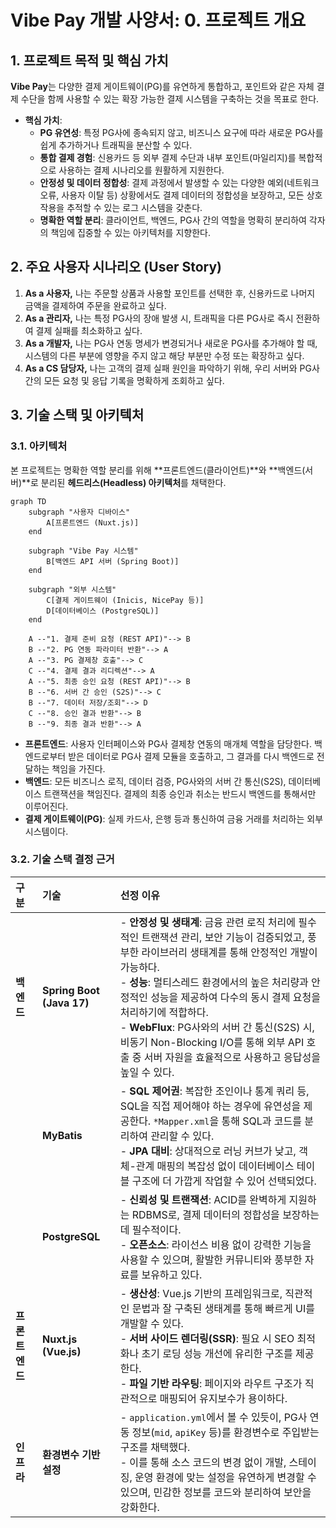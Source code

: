 # Vibe Pay 개발 사양서: 0. 프로젝트 개요

## 1. 프로젝트 목적 및 핵심 가치

**Vibe Pay**는 다양한 결제 게이트웨이(PG)를 유연하게 통합하고, 포인트와 같은 자체 결제 수단을 함께 사용할 수 있는 확장 가능한 결제 시스템을 구축하는 것을 목표로 한다.

- **핵심 가치**:
    - **PG 유연성**: 특정 PG사에 종속되지 않고, 비즈니스 요구에 따라 새로운 PG사를 쉽게 추가하거나 트래픽을 분산할 수 있다.
    - **통합 결제 경험**: 신용카드 등 외부 결제 수단과 내부 포인트(마일리지)를 복합적으로 사용하는 결제 시나리오를 원활하게 지원한다.
    - **안정성 및 데이터 정합성**: 결제 과정에서 발생할 수 있는 다양한 예외(네트워크 오류, 사용자 이탈 등) 상황에서도 결제 데이터의 정합성을 보장하고, 모든 상호작용을 추적할 수 있는 로그 시스템을 갖춘다.
    - **명확한 역할 분리**: 클라이언트, 백엔드, PG사 간의 역할을 명확히 분리하여 각자의 책임에 집중할 수 있는 아키텍처를 지향한다.

## 2. 주요 사용자 시나리오 (User Story)

1.  **As a 사용자,** 나는 주문할 상품과 사용할 포인트를 선택한 후, 신용카드로 나머지 금액을 결제하여 주문을 완료하고 싶다.
2.  **As a 관리자,** 나는 특정 PG사의 장애 발생 시, 트래픽을 다른 PG사로 즉시 전환하여 결제 실패를 최소화하고 싶다.
3.  **As a 개발자,** 나는 PG사 연동 명세가 변경되거나 새로운 PG사를 추가해야 할 때, 시스템의 다른 부분에 영향을 주지 않고 해당 부분만 수정 또는 확장하고 싶다.
4.  **As a CS 담당자,** 나는 고객의 결제 실패 원인을 파악하기 위해, 우리 서버와 PG사 간의 모든 요청 및 응답 기록을 명확하게 조회하고 싶다.

## 3. 기술 스택 및 아키텍처

### 3.1. 아키텍처

본 프로젝트는 명확한 역할 분리를 위해 **프론트엔드(클라이언트)**와 **백엔드(서버)**로 분리된 **헤드리스(Headless) 아키텍처**를 채택한다.

```mermaid
graph TD
    subgraph "사용자 디바이스"
        A[프론트엔드 (Nuxt.js)]
    end

    subgraph "Vibe Pay 시스템"
        B[백엔드 API 서버 (Spring Boot)]
    end

    subgraph "외부 시스템"
        C[결제 게이트웨이 (Inicis, NicePay 등)]
        D[데이터베이스 (PostgreSQL)]
    end

    A --"1. 결제 준비 요청 (REST API)"--> B
    B --"2. PG 연동 파라미터 반환"--> A
    A --"3. PG 결제창 호출"--> C
    C --"4. 결제 결과 리디렉션"--> A
    A --"5. 최종 승인 요청 (REST API)"--> B
    B --"6. 서버 간 승인 (S2S)"--> C
    B --"7. 데이터 저장/조회"--> D
    C --"8. 승인 결과 반환"--> B
    B --"9. 최종 결과 반환"--> A
```

-   **프론트엔드**: 사용자 인터페이스와 PG사 결제창 연동의 매개체 역할을 담당한다. 백엔드로부터 받은 데이터로 PG사 결제 모듈을 호출하고, 그 결과를 다시 백엔드로 전달하는 책임을 가진다.
-   **백엔드**: 모든 비즈니스 로직, 데이터 검증, PG사와의 서버 간 통신(S2S), 데이터베이스 트랜잭션을 책임진다. 결제의 최종 승인과 취소는 반드시 백엔드를 통해서만 이루어진다.
-   **결제 게이트웨이(PG)**: 실제 카드사, 은행 등과 통신하여 금융 거래를 처리하는 외부 시스템이다.

### 3.2. 기술 스택 결정 근거

| 구분 | 기술 | 선정 이유 |
| :--- | :--- | :--- |
| **백엔드** | **Spring Boot (Java 17)** | - **안정성 및 생태계**: 금융 관련 로직 처리에 필수적인 트랜잭션 관리, 보안 기능이 검증되었고, 풍부한 라이브러리 생태계를 통해 안정적인 개발이 가능하다.<br>- **성능**: 멀티스레드 환경에서의 높은 처리량과 안정적인 성능을 제공하여 다수의 동시 결제 요청을 처리하기에 적합하다.<br>- **WebFlux**: PG사와의 서버 간 통신(S2S) 시, 비동기 Non-Blocking I/O를 통해 외부 API 호출 중 서버 자원을 효율적으로 사용하고 응답성을 높일 수 있다. |
| | **MyBatis** | - **SQL 제어권**: 복잡한 조인이나 통계 쿼리 등, SQL을 직접 제어해야 하는 경우에 유연성을 제공한다. `*Mapper.xml`을 통해 SQL과 코드를 분리하여 관리할 수 있다.<br>- **JPA 대비**: 상대적으로 러닝 커브가 낮고, 객체-관계 매핑의 복잡성 없이 데이터베이스 테이블 구조에 더 가깝게 작업할 수 있어 선택되었다. |
| | **PostgreSQL** | - **신뢰성 및 트랜잭션**: ACID를 완벽하게 지원하는 RDBMS로, 결제 데이터의 정합성을 보장하는 데 필수적이다.<br>- **오픈소스**: 라이선스 비용 없이 강력한 기능을 사용할 수 있으며, 활발한 커뮤니티와 풍부한 자료를 보유하고 있다. |
| **프론트엔드**| **Nuxt.js (Vue.js)** | - **생산성**: Vue.js 기반의 프레임워크로, 직관적인 문법과 잘 구축된 생태계를 통해 빠르게 UI를 개발할 수 있다.<br>- **서버 사이드 렌더링(SSR)**: 필요 시 SEO 최적화나 초기 로딩 성능 개선에 유리한 구조를 제공한다.<br>- **파일 기반 라우팅**: 페이지와 라우트 구조가 직관적으로 매핑되어 유지보수가 용이하다. |
| **인프라** | **환경변수 기반 설정** | - `application.yml`에서 볼 수 있듯이, PG사 연동 정보(`mid`, `apiKey` 등)를 환경변수로 주입받는 구조를 채택했다.<br>- 이를 통해 소스 코드의 변경 없이 개발, 스테이징, 운영 환경에 맞는 설정을 유연하게 변경할 수 있으며, 민감한 정보를 코드와 분리하여 보안을 강화한다. |
